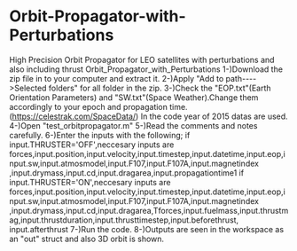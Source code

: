 # Orbit-Propagator-with-Perturbations
High Precision Orbit Propagator for LEO satellites with perturbations and also including thrust
Orbit_Propagator_with_Perturbations
1-)Download the zip file in to your computer and extract it.
2-)Apply "Add to path---->Selected folders" for all folder in the zip.
3-)Check the "EOP.txt"(Earth Orientation Parameters) and "SW.txt"(Space Weather).Change them accordingly to your epoch and propagation time.
(https://celestrak.com/SpaceData/) In the code year of 2015 datas are used.
4-)Open "test_orbitpropagator.m"
5-)Read the comments and notes carefully.
6-)Enter the inputs with the following;
if input.THRUSTER='OFF',neccesary inputs are
forces,input.position,input.velocity,input.timestep,input.datetime,input.eop,input.sw,input.atmosmodel,input.F107,input.F107A,input.magnetindex
,input.drymass,input.cd,input.dragarea,input.propagationtime1
if input.THRUSTER='ON',neccesary inputs are
forces,input.position,input.velocity,input.timestep,input.datetime,input.eop,input.sw,input.atmosmodel,input.F107,input.F107A,input.magnetindex
,input.drymass,input.cd,input.dragarea,Tforces,input.fuelmass,input.thrustmag,input.thrustduration,input.thrusttimestep,input.beforethrust,
input.afterthrust
7-)Run the code.
8-)Outputs are seen in the workspace as an "out" struct and also 3D orbit is shown. 
